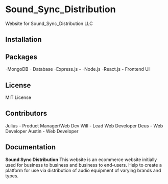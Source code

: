 # Sound_Sync_Distribution
Website for Sound_Sync_Distribution LLC

## Installation

## Packages 
-MongoDB - Database
-Express.js -
-Node.js
-React.js - Frontend UI

## License 
MIT License

## Contributors

Julius - Product Manager/Web Dev
Will - Lead Web Developer
Deus - Web Developer
Austin - Web Developer

## Documentation
**Sound Sync Distribution** 
This website is an ecommerce website initially used for business to business and business to end-users. Help to create a platform for use via distribution of audio equipment of varying brands and types.

